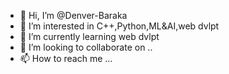 - 👋 Hi, I’m @Denver-Baraka
- 👀 I’m interested in C++,Python,ML&AI,web dvlpt
- 🌱 I’m currently learning web dvlpt
- 💞️ I’m looking to collaborate on ..
- 📫 How to reach me ...

<!---
Denver-Baraka/Denver-Baraka is a ✨ special ✨ repository because its `README.md` (this file) appears on your GitHub profile.
You can click the Preview link to take a look at your changes.
--->
